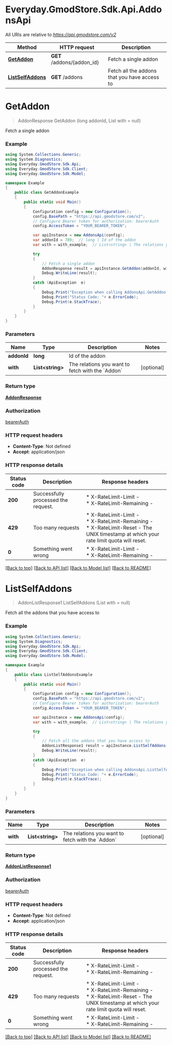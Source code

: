 # Everyday.GmodStore.Sdk.Api.AddonsApi

All URIs are relative to *https://api.gmodstore.com/v2*

Method | HTTP request | Description
------------- | ------------- | -------------
[**GetAddon**](AddonsApi.md#getaddon) | **GET** /addons/{addon_id} | Fetch a single addon
[**ListSelfAddons**](AddonsApi.md#listselfaddons) | **GET** /addons | Fetch all the addons that you have access to


<a name="getaddon"></a>
# **GetAddon**
> AddonResponse GetAddon (long addonId, List<string> with = null)

Fetch a single addon

### Example
```csharp
using System.Collections.Generic;
using System.Diagnostics;
using Everyday.GmodStore.Sdk.Api;
using Everyday.GmodStore.Sdk.Client;
using Everyday.GmodStore.Sdk.Model;

namespace Example
{
    public class GetAddonExample
    {
        public static void Main()
        {
            Configuration config = new Configuration();
            config.BasePath = "https://api.gmodstore.com/v2";
            // Configure Bearer token for authorization: bearerAuth
            config.AccessToken = "YOUR_BEARER_TOKEN";

            var apiInstance = new AddonsApi(config);
            var addonId = 789;  // long | Id of the addon
            var with = with_example;  // List<string> | The relations you want to fetch with the `Addon` (optional) 

            try
            {
                // Fetch a single addon
                AddonResponse result = apiInstance.GetAddon(addonId, with);
                Debug.WriteLine(result);
            }
            catch (ApiException  e)
            {
                Debug.Print("Exception when calling AddonsApi.GetAddon: " + e.Message );
                Debug.Print("Status Code: "+ e.ErrorCode);
                Debug.Print(e.StackTrace);
            }
        }
    }
}
```

### Parameters

Name | Type | Description  | Notes
------------- | ------------- | ------------- | -------------
 **addonId** | **long**| Id of the addon | 
 **with** | **List&lt;string&gt;**| The relations you want to fetch with the &#x60;Addon&#x60; | [optional] 

### Return type

[**AddonResponse**](AddonResponse.md)

### Authorization

[bearerAuth](../README.md#bearerAuth)

### HTTP request headers

 - **Content-Type**: Not defined
 - **Accept**: application/json


### HTTP response details
| Status code | Description | Response headers |
|-------------|-------------|------------------|
| **200** | Successfully processed the request. |  * X-RateLimit-Limit -  <br>  * X-RateLimit-Remaining -  <br>  |
| **429** | Too many requests |  * X-RateLimit-Limit -  <br>  * X-RateLimit-Remaining -  <br>  * X-RateLimit-Reset - The UNIX timestamp at which your rate limit quota will reset. <br>  |
| **0** | Something went wrong |  * X-RateLimit-Limit -  <br>  * X-RateLimit-Remaining -  <br>  |

[[Back to top]](#) [[Back to API list]](../README.md#documentation-for-api-endpoints) [[Back to Model list]](../README.md#documentation-for-models) [[Back to README]](../README.md)

<a name="listselfaddons"></a>
# **ListSelfAddons**
> AddonListResponse1 ListSelfAddons (List<string> with = null)

Fetch all the addons that you have access to

### Example
```csharp
using System.Collections.Generic;
using System.Diagnostics;
using Everyday.GmodStore.Sdk.Api;
using Everyday.GmodStore.Sdk.Client;
using Everyday.GmodStore.Sdk.Model;

namespace Example
{
    public class ListSelfAddonsExample
    {
        public static void Main()
        {
            Configuration config = new Configuration();
            config.BasePath = "https://api.gmodstore.com/v2";
            // Configure Bearer token for authorization: bearerAuth
            config.AccessToken = "YOUR_BEARER_TOKEN";

            var apiInstance = new AddonsApi(config);
            var with = with_example;  // List<string> | The relations you want to fetch with the `Addon` (optional) 

            try
            {
                // Fetch all the addons that you have access to
                AddonListResponse1 result = apiInstance.ListSelfAddons(with);
                Debug.WriteLine(result);
            }
            catch (ApiException  e)
            {
                Debug.Print("Exception when calling AddonsApi.ListSelfAddons: " + e.Message );
                Debug.Print("Status Code: "+ e.ErrorCode);
                Debug.Print(e.StackTrace);
            }
        }
    }
}
```

### Parameters

Name | Type | Description  | Notes
------------- | ------------- | ------------- | -------------
 **with** | **List&lt;string&gt;**| The relations you want to fetch with the &#x60;Addon&#x60; | [optional] 

### Return type

[**AddonListResponse1**](AddonListResponse1.md)

### Authorization

[bearerAuth](../README.md#bearerAuth)

### HTTP request headers

 - **Content-Type**: Not defined
 - **Accept**: application/json


### HTTP response details
| Status code | Description | Response headers |
|-------------|-------------|------------------|
| **200** | Successfully processed the request. |  * X-RateLimit-Limit -  <br>  * X-RateLimit-Remaining -  <br>  |
| **429** | Too many requests |  * X-RateLimit-Limit -  <br>  * X-RateLimit-Remaining -  <br>  * X-RateLimit-Reset - The UNIX timestamp at which your rate limit quota will reset. <br>  |
| **0** | Something went wrong |  * X-RateLimit-Limit -  <br>  * X-RateLimit-Remaining -  <br>  |

[[Back to top]](#) [[Back to API list]](../README.md#documentation-for-api-endpoints) [[Back to Model list]](../README.md#documentation-for-models) [[Back to README]](../README.md)

